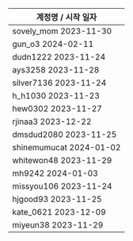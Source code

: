 | 계정명 / 시작 일자|
|--------|
| sovely_mom 2023-11-30 |
| gun_o3 2024-02-11 |
| dudn1222 2023-11-24 |
| ays3258 2023-11-28 |
| silver7136 2023-11-24 |
| h_h1030 2023-11-23 |
| hew0302 2023-11-27 |
| rjinaa3 2023-12-22 |
| dmsdud2080 2023-11-25 |
| shinemumucat 2024-01-02 |
| whitewon48 2023-11-29 |
| mh9242 2024-01-03 |
| missyou106 2023-11-24 |
| hjgood93 2023-11-25 |
| kate_0621 2023-12-09 |
| miyeun38  2023-11-29 |
